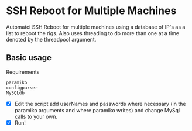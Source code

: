 # SSH Reboot for Multiple Machines

Automatci SSH Reboot for multiple machines using a database of IP's as a list to reboot the rigs. Also uses threading to do more than one at a time denoted by the
threadpool argument.

## Basic usage

Requirements
```
paramiko
configparser
MySQLdb
```
- [x] Edit the script add userNames and passwords where necessary (in the paramiko arguments and where paramiko writes) and change MySql calls to your own.
- [x] Run!
